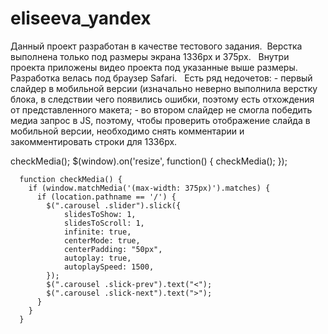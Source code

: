 # eliseeva_yandex

Данный проект разработан в качестве тестового задания.  Верстка выполнена только под размеры экрана 1336px и 375pх.   Внутри проекта приложены видео проекта под указанные выше размеры.    Разработка велась под браузер Safari.   Есть ряд недочетов: 
	- первый слайдер в мобильной версии (изначально неверно выполнила верстку блока, в следствии чего появились ошибки, поэтому есть отхождения от представленного макета; 
	- во втором слайдер не смогла победить медиа запрос в JS, поэтому, чтобы проверить отображение слайда в мобильной версии, необходимо снять комментарии и закомментировать строки для 1336px. 


checkMedia();
      $(window).on('resize', function() {
        checkMedia();
      });
    
      function checkMedia() {
        if (window.matchMedia('(max-width: 375px)').matches) {
          if (location.pathname == '/') {
            $(".carousel .slider").slick({
                slidesToShow: 1,
                slidesToScroll: 1,
                infinite: true,
                centerMode: true,
                centerPadding: "50px",
                autoplay: true,
                autoplaySpeed: 1500,
            });
            $(".carousel .slick-prev").text("<");
            $(".carousel .slick-next").text(">");
          }
        }
      }
